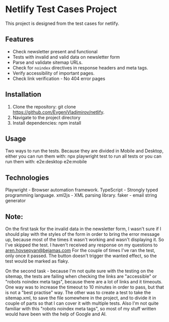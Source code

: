 # Netlify Test Cases Project

This project is designed from the test cases for netlify.

## Features
- Check newsletter present and functional
- Tests with invalid and valid data on newsletter form
- Parse and validate sitemap URLs.
- Check for `noindex` directives in response headers and meta tags.
- Verify accessibility of important pages.
- Check link verification - No 404 error pages 

## Installation
1. Clone the repository:
   git clone https://github.com/EvgeniVladimirov/netlify.
2. Navigate to the project directory
3. Install dependencies:
  npm install

## Usage

Two ways to run the tests. Because they are divided in Mobile and Desktop, either
you can run them with:
  npx playwright test
to run all tests
or
you can run them with:
  e2e:desktop
  e2e:mobile


## Technologies
Playwright - Browser automation framework.
TypeScript - Strongly typed programming language.
xml2js - XML parsing library.
faker - email string generator

## Note:
On the first task for the invalid data in the newsletter form, I wasn't sure if I should play with the styles of the form in order to bring the error message up, because most of the times it wasn't working and wasn't displaying it. So I've skipped the test. I haven't received any response on my questions to aren.hovsepyan@bejamas.com
For the couple of times I've ran the test, only once it passed. The button doesn't trigger the wanted effect, so the test would be marked as flaky.

On the second task - because I'm not quite sure with the testing on the sitemap, the tests are failing when checking the links are "accessible" or "robots noindex meta tags", because there are a lot of links and it timeouts. One way was to increase the timeout to 10 minutes in order to pass, but that is not a "best practise" way. The other was to create a test to take the sitemap.xml, to save the file somewhere in the project, and to divide it in couple of parts so that I can cover it with multiple tests. Also I'm not quite familiar with this "robots noindex meta tags", so most of my stuff written would have been with the help of Google and AI.


